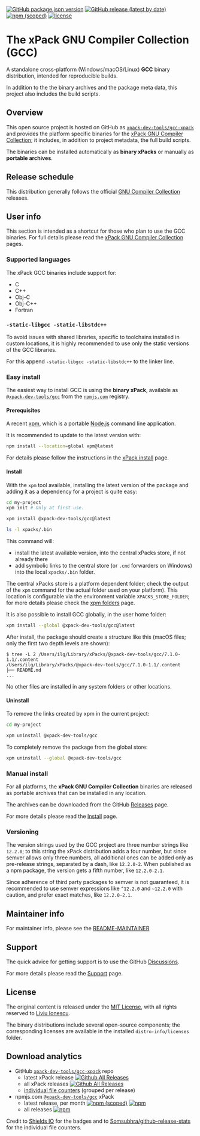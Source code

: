 
[![GitHub package.json version](https://img.shields.io/github/package-json/v/xpack-dev-tools/gcc-xpack)](https://github.com/xpack-dev-tools/gcc-xpack/blob/xpack/package.json)
[![GitHub release (latest by date)](https://img.shields.io/github/v/release/xpack-dev-tools/gcc-xpack)](https://github.com/xpack-dev-tools/gcc-xpack/releases/)
[![npm (scoped)](https://img.shields.io/npm/v/@xpack-dev-tools/gcc.svg?color=blue)](https://www.npmjs.com/package/@xpack-dev-tools/gcc/)
[![license](https://img.shields.io/github/license/xpack-dev-tools/gcc-xpack)](https://github.com/xpack-dev-tools/gcc-xpack/blob/xpack/LICENSE)

# The xPack GNU Compiler Collection (GCC)

A standalone cross-platform (Windows/macOS/Linux) **GCC**
binary distribution, intended for reproducible builds.

In addition to the the binary archives and the package meta data,
this project also includes the build scripts.

## Overview

This open source project is hosted on GitHub as
[`xpack-dev-tools/gcc-xpack`](https://github.com/xpack-dev-tools/gcc-xpack)
and provides the platform specific binaries for the
[xPack GNU Compiler Collection](https://xpack.github.io/gcc/);
it includes, in addition to project metadata, the full build scripts.

The binaries can be installed automatically as **binary xPacks** or manually as
**portable archives**.

## Release schedule

This distribution generally follows the official
[GNU Compiler Collection](https://gcc.gnu.org) releases.

## User info

This section is intended as a shortcut for those who plan
to use the GCC binaries. For full details please read the
[xPack GNU Compiler Collection](https://xpack.github.io/gcc/) pages.

### Supported languages

The xPack GCC binaries include support for:

- C
- C++
- Obj-C
- Obj-C++
- Fortran

### `-static-libgcc -static-libstdc++`

To avoid issues with shared libraries, specific to toolchains installed
in custom locations, it is highly recommended to use only the
static versions of the GCC libraries.

For this append `-static-libgcc -static-libstdc++` to the linker line.

### Easy install

The easiest way to install GCC is using the **binary xPack**, available as
[`@xpack-dev-tools/gcc`](https://www.npmjs.com/package/@xpack-dev-tools/gcc)
from the [`npmjs.com`](https://www.npmjs.com) registry.

#### Prerequisites

A recent [xpm](https://xpack.github.io/xpm/),
which is a portable [Node.js](https://nodejs.org/) command line application.

It is recommended to update to the latest version with:

```sh
npm install --location=global xpm@latest
```

For details please follow the instructions in the
[xPack install](https://xpack.github.io/install/) page.

#### Install

With the `xpm` tool available, installing
the latest version of the package and adding it as
a dependency for a project is quite easy:

```sh
cd my-project
xpm init # Only at first use.

xpm install @xpack-dev-tools/gcc@latest

ls -l xpacks/.bin
```

This command will:

- install the latest available version,
into the central xPacks store, if not already there
- add symbolic links to the central store
(or `.cmd` forwarders on Windows) into
the local `xpacks/.bin` folder.

The central xPacks store is a platform dependent
folder; check the output of the `xpm` command for the actual
folder used on your platform).
This location is configurable via the environment variable
`XPACKS_STORE_FOLDER`; for more details please check the
[xpm folders](https://xpack.github.io/xpm/folders/) page.

It is also possible to install GCC globally, in the user home folder:

```sh
xpm install --global @xpack-dev-tools/gcc@latest
```

After install, the package should create a structure like this (macOS files;
only the first two depth levels are shown):

```console
$ tree -L 2 /Users/ilg/Library/xPacks/@xpack-dev-tools/gcc/7.1.0-1.1/.content
/Users/ilg/Library/xPacks/@xpack-dev-tools/gcc/7.1.0-1.1/.content
├── README.md
...
```

No other files are installed in any system folders or other locations.

#### Uninstall

To remove the links created by xpm in the current project:

```sh
cd my-project

xpm uninstall @xpack-dev-tools/gcc
```

To completely remove the package from the global store:

```sh
xpm uninstall --global @xpack-dev-tools/gcc
```

### Manual install

For all platforms, the **xPack GNU Compiler Collection**
binaries are released as portable
archives that can be installed in any location.

The archives can be downloaded from the
GitHub [Releases](https://github.com/xpack-dev-tools/gcc-xpack/releases/)
page.

For more details please read the
[Install](https://xpack.github.io/gcc/install/) page.

### Versioning

The version strings used by the GCC project are three number strings
like `12.2.0`; to this string the xPack distribution adds a four number,
but since semver allows only three numbers, all additional ones can
be added only as pre-release strings, separated by a dash,
like `12.2.0-2`. When published as a npm package, the version gets
a fifth number, like `12.2.0-2.1`.

Since adherence of third party packages to semver is not guaranteed,
it is recommended to use semver expressions like `^12.2.0` and `~12.2.0`
with caution, and prefer exact matches, like `12.2.0-2.1`.

## Maintainer info

For maintainer info, please see the
[README-MAINTAINER](https://github.com/xpack-dev-tools/gcc-xpack/blob/xpack/README-MAINTAINER.md)

## Support

The quick advice for getting support is to use the GitHub
[Discussions](https://github.com/xpack-dev-tools/gcc-xpack/discussions/).

For more details please read the
[Support](https://xpack.github.io/gcc/support/) page.

## License

The original content is released under the
[MIT License](https://opensource.org/licenses/MIT), with all rights
reserved to [Liviu Ionescu](https://github.com/ilg-ul/).

The binary distributions include several open-source components; the
corresponding licenses are available in the installed
`distro-info/licenses` folder.

## Download analytics

- GitHub [`xpack-dev-tools/gcc-xpack`](https://github.com/xpack-dev-tools/gcc-xpack/) repo
  - latest xPack release
[![Github All Releases](https://img.shields.io/github/downloads/xpack-dev-tools/gcc-xpack/latest/total.svg)](https://github.com/xpack-dev-tools/gcc-xpack/releases/)
  - all xPack releases [![Github All Releases](https://img.shields.io/github/downloads/xpack-dev-tools/gcc-xpack/total.svg)](https://github.com/xpack-dev-tools/gcc-xpack/releases/)
  - [individual file counters](https://somsubhra.github.io/github-release-stats/?username=xpack-dev-tools&repository=gcc-xpack) (grouped per release)
- npmjs.com [`@xpack-dev-tools/gcc`](https://www.npmjs.com/package/@xpack-dev-tools/gcc/) xPack
  - latest release, per month
[![npm (scoped)](https://img.shields.io/npm/v/@xpack-dev-tools/gcc.svg)](https://www.npmjs.com/package/@xpack-dev-tools/gcc/)
[![npm](https://img.shields.io/npm/dm/@xpack-dev-tools/gcc.svg)](https://www.npmjs.com/package/@xpack-dev-tools/gcc/)
  - all releases [![npm](https://img.shields.io/npm/dt/@xpack-dev-tools/gcc.svg)](https://www.npmjs.com/package/@xpack-dev-tools/gcc/)

Credit to [Shields IO](https://shields.io) for the badges and to
[Somsubhra/github-release-stats](https://github.com/Somsubhra/github-release-stats)
for the individual file counters.
